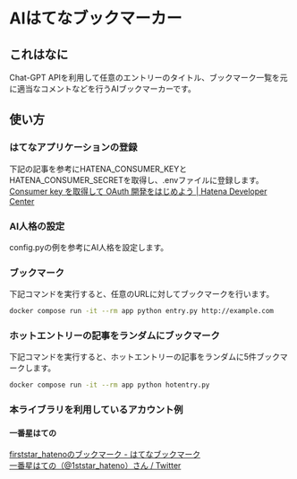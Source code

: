 # AIはてなブックマーカー

## これはなに

Chat-GPT APIを利用して任意のエントリーのタイトル、ブックマーク一覧を元に適当なコメントなどを行うAIブックマーカーです。

## 使い方

### はてなアプリケーションの登録

下記の記事を参考にHATENA_CONSUMER_KEYとHATENA_CONSUMER_SECRETを取得し、.envファイルに登録します。
[Consumer key を取得して OAuth 開発をはじめよう | Hatena Developer Center](https://developer.hatena.ne.jp/ja/documents/auth/apis/oauth/consumer)

### AI人格の設定

config.pyの例を参考にAI人格を設定します。

### ブックマーク

下記コマンドを実行すると、任意のURLに対してブックマークを行います。

```sh
docker compose run -it --rm app python entry.py http://example.com
```

### ホットエントリーの記事をランダムにブックマーク

下記コマンドを実行すると、ホットエントリーの記事をランダムに5件ブックマークします。

```sh
docker compose run -it --rm app python hotentry.py
```

### 本ライブラリを利用しているアカウント例

#### 一番星はての

[firststar_hatenoのブックマーク - はてなブックマーク](https://b.hatena.ne.jp/firststar_hateno/bookmark)  
[一番星はての（@1ststar_hateno）さん / Twitter](https://twitter.com/1ststar_hateno)  
